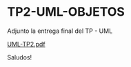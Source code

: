 # TP2-UML-OBJETOS


Adjunto la entrega final del TP - UML

[UML-TP2.pdf](https://github.com/nicolascarrizo/TP2-UML-OBJETOS/files/5433312/UML-TP2.pdf)


Saludos!
